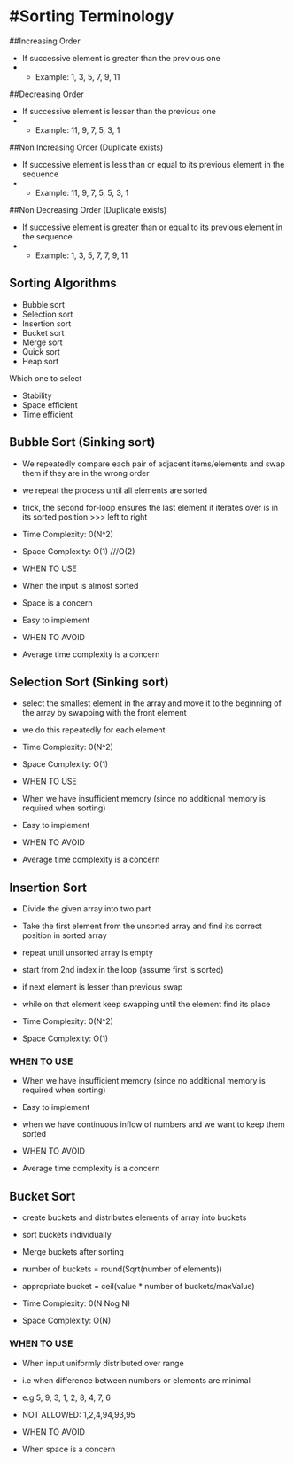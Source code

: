 #Sorting Terminology
====================

##Increasing Order
- If successive element is greater than the previous one
- - Example: 1, 3, 5, 7, 9, 11

##Decreasing Order
- If successive element is lesser than the previous one
- - Example:  11, 9, 7, 5, 3, 1

##Non Increasing Order  (Duplicate exists)
- If successive element is less than or equal to its previous element in the sequence
- - Example:  11, 9, 7, 5, 5, 3, 1

##Non Decreasing Order (Duplicate exists)
- If successive element is greater than or equal to its previous element in the sequence
- - Example:  1, 3, 5, 7, 7, 9, 11


## Sorting Algorithms
- Bubble sort
- Selection sort
- Insertion sort
- Bucket sort
- Merge sort
- Quick sort
- Heap sort

Which one to select
- Stability
- Space efficient
- Time efficient



## Bubble Sort   (Sinking sort)
- We repeatedly compare each pair of adjacent items/elements and swap them if they are in the wrong order
- we repeat the process until all elements are sorted
- trick, the second for-loop ensures the last element it iterates over is in its sorted position >>> left to right
- Time Complexity:  0(N^2)
- Space Complexity: O(1)   ///O(2)

- WHEN TO USE
- When the input is almost sorted
- Space is a concern
- Easy to implement

- WHEN TO AVOID
- Average time complexity is a concern




## Selection Sort   (Sinking sort)
- select the smallest element in the array and move it to the beginning of the array by swapping with the front element
- we do this repeatedly for each element

- Time Complexity:  0(N^2)
- Space Complexity: O(1) 
- WHEN TO USE
- When we have insufficient memory (since no additional memory is required when sorting)
- Easy to implement

- WHEN TO AVOID
- Average time complexity is a concern


## Insertion Sort
- Divide the given array into two part
- Take the first element from the unsorted array and find its correct position in sorted array
- repeat until unsorted array is empty
- start from 2nd index in the loop (assume first is sorted)
- if next element is lesser than previous swap
- while on that element keep swapping until the element find its place

- Time Complexity:  0(N^2)
- Space Complexity: O(1)
### WHEN TO USE
- When we have insufficient memory (since no additional memory is required when sorting)
- Easy to implement
- when we have continuous inflow of numbers and we want to keep them sorted

- WHEN TO AVOID
- Average time complexity is a concern


## Bucket Sort
- create buckets and distributes elements of array into buckets
- sort buckets individually
- Merge buckets after sorting

- number of buckets = round(Sqrt(number of elements))
- appropriate bucket = ceil(value * number of buckets/maxValue)

- Time Complexity:  0(N Nog N)
- Space Complexity: O(N)
### WHEN TO USE
- When input uniformly distributed over range
- i.e when difference between numbers or elements are minimal
- e.g 5, 9, 3, 1, 2, 8, 4, 7, 6
- NOT ALLOWED: 1,2,4,94,93,95

- WHEN TO AVOID
- When space is a concern